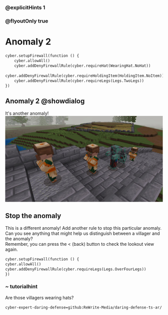 ### @explicitHints 1
### @flyoutOnly true

# Anomaly 2

```ghost
cyber.setupFirewall(function () {
    cyber.allowAll()
    cyber.addDenyFirewallRule(cyber.requireHat(WearingHat.NoHat))
    cyber.addDenyFirewallRule(cyber.requireHoldingItem(HoldingItem.NoItem))
    cyber.addDenyFirewallRule(cyber.requireLegs(Legs.TwoLegs))
})

```

## Anomaly 2 @showdialog
It's another anomaly!   
![Anomaly](https://raw.githubusercontent.com/CausewayDigital/Minecraft-EE-MakeCode/main/tutorials/cyber-kingdom/firewall/images/level_3.jpg)


## Stop the anomaly
This is a different anomaly! Add another rule to stop this particular anomaly. 
Can you see anything that might help us distinguish between a villager and the anomaly?   
Remember, you can press the < (back) button to check the lookout view again.


```template
cyber.setupFirewall(function () {
cyber.allowAll()
cyber.addDenyFirewallRule(cyber.requireLegs(Legs.OverFourLegs))
})
```

### ~ tutorialhint
Are those villagers wearing hats?


```package
cyber-expert-daring-defense=github:ReWrite-Media/daring-defense-ts-ar/
```